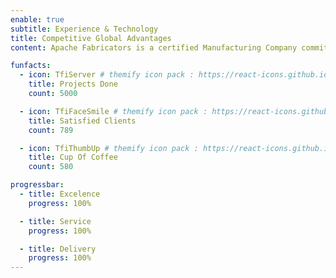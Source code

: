 ```yaml
---
enable: true
subtitle: Experience & Technology
title: Competitive Global Advantages
content: Apache Fabricators is a certified Manufacturing Company committed to meeting and exceeding customer’s requirements. We have reviewed the problems that cause delays and instituted procedures to ensure that your parts reach you on time we pledge to quote your parts at a fair price, and to offer suggestions for reducing cost whenever possible.

funfacts:
  - icon: TfiServer # themify icon pack : https://react-icons.github.io/react-icons/icons/tfi/
    title: Projects Done
    count: 5000

  - icon: TfiFaceSmile # themify icon pack : https://react-icons.github.io/react-icons/icons/tfi/
    title: Satisfied Clients
    count: 789

  - icon: TfiThumbUp # themify icon pack : https://react-icons.github.io/react-icons/icons/tfi/
    title: Cup Of Coffee
    count: 580

progressbar:
  - title: Excelence
    progress: 100%

  - title: Service
    progress: 100%

  - title: Delivery
    progress: 100%
---
```

